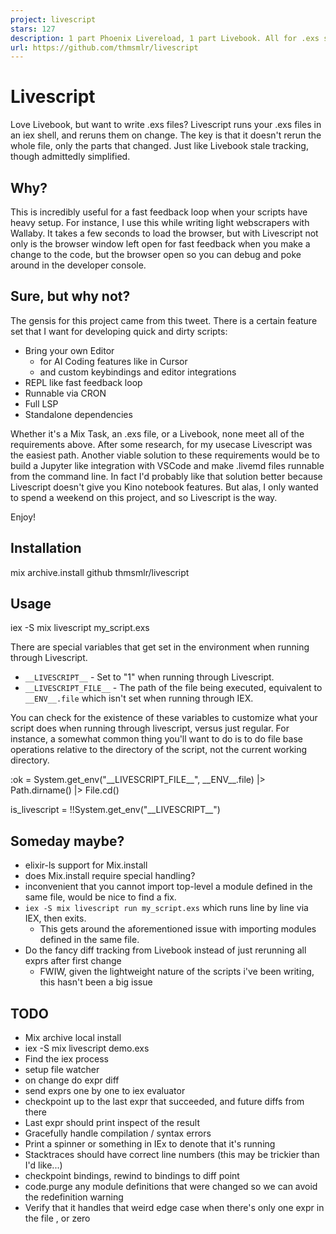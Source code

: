 ```yaml
---
project: livescript
stars: 127
description: 1 part Phoenix Livereload, 1 part Livebook. All for .exs scripts
url: https://github.com/thmsmlr/livescript
---
```


Livescript
==========

Love Livebook, but want to write .exs files? Livescript runs your .exs files in an iex shell, and reruns them on change. The key is that it doesn't rerun the whole file, only the parts that changed. Just like Livebook stale tracking, though admittedly simplified.

Why?
----

This is incredibly useful for a fast feedback loop when your scripts have heavy setup. For instance, I use this while writing light webscrapers with Wallaby. It takes a few seconds to load the browser, but with Livescript not only is the browser window left open for fast feedback when you make a change to the code, but the browser open so you can debug and poke around in the developer console.

Sure, but why not?
------------------

The gensis for this project came from this tweet. There is a certain feature set that I want for developing quick and dirty scripts:

-   Bring your own Editor
    -   for AI Coding features like in Cursor
    -   and custom keybindings and editor integrations
-   REPL like fast feedback loop
-   Runnable via CRON
-   Full LSP
-   Standalone dependencies

Whether it's a Mix Task, an .exs file, or a Livebook, none meet all of the requirements above. After some research, for my usecase Livescript was the easiest path. Another viable solution to these requirements would be to build a Jupyter like integration with VSCode and make .livemd files runnable from the command line. In fact I'd probably like that solution better because Livescript doesn't give you Kino notebook features. But alas, I only wanted to spend a weekend on this project, and so Livescript is the way.

Enjoy!

Installation
------------

mix archive.install github thmsmlr/livescript

Usage
-----

iex -S mix livescript my\_script.exs

There are special variables that get set in the environment when running through Livescript.

-   `__LIVESCRIPT__` - Set to "1" when running through Livescript.
-   `__LIVESCRIPT_FILE__` - The path of the file being executed, equivalent to `__ENV__.file` which isn't set when running through IEX.

You can check for the existence of these variables to customize what your script does when running through livescript, versus just regular. For instance, a somewhat common thing you'll want to do is to do file base operations relative to the directory of the script, not the current working directory.

:ok \= 
  System.get\_env("\_\_LIVESCRIPT\_FILE\_\_", \_\_ENV\_\_.file)
    |> Path.dirname()
    |> File.cd()

is\_livescript \= !!System.get\_env("\_\_LIVESCRIPT\_\_")

Someday maybe?
--------------

-   elixir-ls support for Mix.install
-   does Mix.install require special handling?
-   inconvenient that you cannot import top-level a module defined in the same file, would be nice to find a fix.
-   `iex -S mix livescript run my_script.exs` which runs line by line via IEX, then exits.
    -   This gets around the aforementioned issue with importing modules defined in the same file.
-   Do the fancy diff tracking from Livebook instead of just rerunning all exprs after first change
    -   FWIW, given the lightweight nature of the scripts i've been writing, this hasn't been a big issue

TODO
----

-   Mix archive local install
-   iex -S mix livescript demo.exs
-   Find the iex process
-   setup file watcher
-   on change do expr diff
-   send exprs one by one to iex evaluator
-   checkpoint up to the last expr that succeeded, and future diffs from there
-   Last expr should print inspect of the result
-   Gracefully handle compilation / syntax errors
-   Print a spinner or something in IEx to denote that it's running
-   Stacktraces should have correct line numbers (this may be trickier than I'd like...)
-   checkpoint bindings, rewind to bindings to diff point
-   code.purge any module definitions that were changed so we can avoid the redefinition warning
-   Verify that it handles that weird edge case when there's only one expr in the file , or zero
